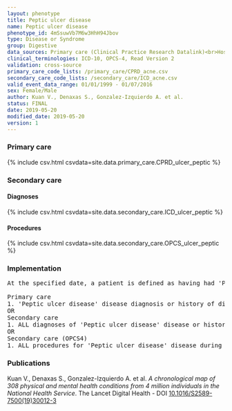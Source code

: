 ```yaml
---
layout: phenotype
title: Peptic ulcer disease
name: Peptic ulcer disease
phenotype_id: 4mSsuwVb7M6w3HhH94Jbov 
type: Disease or Syndrome
group: Digestive
data_sources: Primary care (Clinical Practice Research Datalink)<br>Hospitalizations (Hospital Episode Statistics) 
clinical_terminologies: ICD-10, OPCS-4, Read Version 2 
validation: cross-source
primary_care_code_lists: /primary_care/CPRD_acne.csv
secondary_care_code_lists: /secondary_care/ICD_acne.csv
valid_event_data_range: 01/01/1999 - 01/07/2016
sex: Female/Male
author: Kuan V., Denaxas S., Gonzalez-Izquierdo A. et al.
status: FINAL
date: 2019-05-20
modified_date: 2019-05-20
version: 1
---
```

### Primary care 
{% include csv.html csvdata=site.data.primary_care.CPRD_ulcer_peptic %}
### Secondary care 
#### Diagnoses 
{% include csv.html csvdata=site.data.secondary_care.ICD_ulcer_peptic %}
#### Procedures 
{% include csv.html csvdata=site.data.secondary_care.OPCS_ulcer_peptic %}
### Implementation 
<pre>At the specified date, a patient is defined as having had 'Peptic ulcer disease' disease IF they meet the criteria for any of the following on or before the specified date. The earliest date on which the individual meets any of the following criteria on or before the specified date is defined as the first event date:

Primary care
1. 'Peptic ulcer disease' disease diagnosis or history of diagnosis or procedure during a consultation 
OR
Secondary care
1. ALL diagnoses of 'Peptic ulcer disease' disease or history of diagnosis during a hospitalization
OR
Secondary care (OPCS4)
1. ALL procedures for 'Peptic ulcer disease' disease during a hospitalization</pre> 
 
### Publications 
Kuan V., Denaxas S., Gonzalez-Izquierdo A. et al. _A chronological map of 308 physical and mental health conditions from 4 million individuals in the National Health Service_. The Lancet Digital Health - DOI <a href='https://www.thelancet.com/journals/landig/article/PIIS2589-7500(19)30012-3/fulltext'>10.1016/S2589-7500(19)30012-3</a>